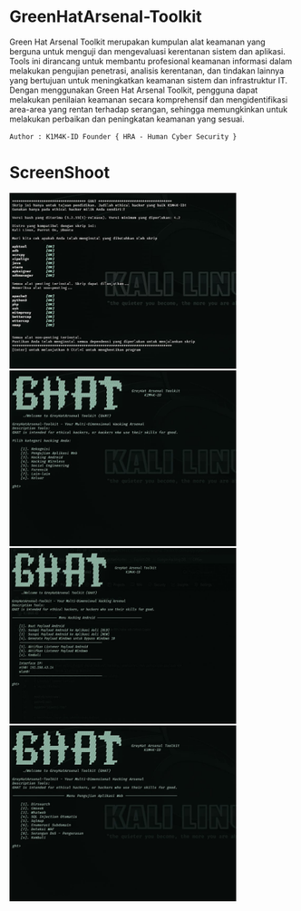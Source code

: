 # GreenHatArsenal-Toolkit
Green Hat Arsenal Toolkit merupakan kumpulan alat keamanan yang berguna untuk menguji dan mengevaluasi kerentanan sistem dan aplikasi. Tools ini dirancang untuk membantu profesional keamanan informasi dalam melakukan pengujian penetrasi, analisis kerentanan, dan tindakan lainnya yang bertujuan untuk meningkatkan keamanan sistem dan infrastruktur IT. Dengan menggunakan Green Hat Arsenal Toolkit, pengguna dapat melakukan penilaian keamanan secara komprehensif dan mengidentifikasi area-area yang rentan terhadap serangan, sehingga memungkinkan untuk melakukan perbaikan dan peningkatan keamanan yang sesuai.

```
Author : K1M4K-ID Founder { HRA - Human Cyber Security }
```

# ScreenShoot
<img src="/images/1.jpg" alt="menu" style="width:400px;height:310px;"> <img src="/images/2.jpg" alt="information gathering" style="width:400px;height:310px;">
<img src="/images/5.jpg" alt="exploit attack" style="width:400px;height:310px;"> <img src="/images/4.jpg" alt="web attack" style="width:400px;height:310px;">
